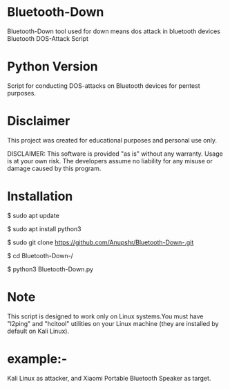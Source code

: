 # Bluetooth-Down 
Bluetooth-Down tool used for down means dos attack in bluetooth devices 
Bluetooth DOS-Attack Script
# Python Version

Script for conducting DOS-attacks on Bluetooth devices for pentest purposes.

# Disclaimer
This project was created for educational purposes and personal use only.

DISCLAIMER: This software is provided "as is" without any warranty. Usage is at your own risk. The developers assume no liability for any misuse or damage caused by this program.

# Installation
$ sudo apt update

$ sudo apt install python3

$ sudo git clone https://github.com/Anupshr/Bluetooth-Down-.git

$ cd Bluetooth-Down-/

$ python3 Bluetooth-Down.py



# Note
This script is designed to work only on Linux systems.You must have "l2ping" and "hcitool" utilities on your Linux machine (they are installed by default on Kali Linux).

# example:-
Kali Linux as attacker, and Xiaomi Portable Bluetooth Speaker as target.


